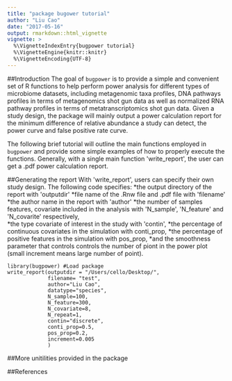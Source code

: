 ```yaml
---
title: "package bugower tutorial"
author: "Liu Cao"
date: "2017-05-16"
output: rmarkdown::html_vignette
vignette: >
  %\VignetteIndexEntry{bugpower tutorial}
  %\VignetteEngine{knitr::knitr}
  %\VignetteEncoding{UTF-8}
---
```


##Introduction
The goal of `bugpower` is to provide a simple and convenient set of R functions to help perform power analysis for different types of microbiome datasets, including metagenomic taxa profiles, DNA pathways profiles in terms of metagenomics shot gun data as well as normalized RNA pathway profiles in terms of metatranscriptomics shot gun data. Given a study design, the package will mainly output a power calculation report for the minimum difference of relative abundance a study can detect, the power curve and false positive rate curve.

The following brief tutorial will outline the main functions employed in `bugpower` and provide some simple examples of how to properly execute the functions. Generally, with a single main function 'write_report', the user can get a .pdf power calculation report.

##Generating the report
With 'write_report', users can specify their own study design. The following code specifies: 
*the output directory of the report with 'outputdir'
*file name of the .Rnw file and .pdf file with 'filename'
*the author name in the report with 'author'
*the number of samples features, covariate included in the analysis with 'N_sample', 'N_feature' and 'N_covarite' respectively,  
*the type covariate of interest in the study with 'contin',
*the percentage of continuous covariates in the simulation with conti_prop,
*the percentage of positive features in the simulation with pos_prop,
*and the smoothness parameter that controls controls the number of piont in the power plot (small increment means large number of point).

```
library(bugpower) #Load package
write_report(outputdir = "/Users/cello/Desktop/",
             filename= "test",
             author="Liu Cao",
             datatype="species",
             N_sample=100,
             N_feature=300,
             N_covariate=8,
             N_repeat=1,
             contin="discrete",
             conti_prop=0.5,
             pos_prop=0.2,
             increment=0.005
             )
```



##More unitilities provided in the package


##References
